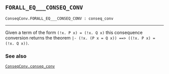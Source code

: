 ## `FORALL_EQ___CONSEQ_CONV`

``` hol4
ConseqConv.FORALL_EQ___CONSEQ_CONV : conseq_conv
```

------------------------------------------------------------------------

Given a term of the form `(!x. P x) = (!x. Q x)` this consequence
conversion returns the theorem
`|- (!x. (P x = Q x)) ==> ((!x. P x) = (!x. Q x))`.

### See also

[`ConseqConv.conseq_conv`](#ConseqConv.conseq_conv)
